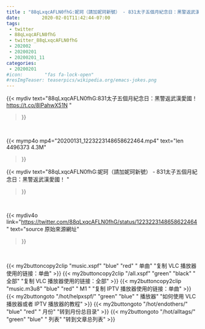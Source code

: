 ```yaml
---
title : "88qLxqcAFLN0fhG:妮珂（請加妮珂新號） - 831太子五個月紀念日：黑警返武漢愛國！ "
date:        2020-02-01T11:42:44-07:00
tags:
 - twitter
 - 88qLxqcAFLN0fhG
 - twitter_88qLxqcAFLN0fhG
 - 202002
 - 20200201
 - 20200201_11
categories:
 - 20200201
#icon:        "fas fa-lock-open"
#resImgTeaser: teaserpics/wikipedia.org/emacs-jokes.png
---
```


{{< mydiv text="88qLxqcAFLN0fhG:831太子五個月紀念日：黑警返武漢愛國！ https://t.co/8IPahwX51N "
>}}
<br>


{{< mymp4o mp4="20200131_1223223148658622464.mp4"
text="len 4496373    4.3M"
>}}


{{< mydiv text="88qLxqcAFLN0fhG:妮珂（請加妮珂新號） - 831太子五個月紀念日：黑警返武漢愛國！ "
>}}
<br>

{{< mydiv4o link="https://twitter.com/88qLxqcAFLN0fhG/status/1223223148658622464"
text="source 原始來源網址"
>}}


<br>



{{< my2buttoncopy2clip "music.xspf"        "blue"   "red"    " 单曲"  "复制 VLC 播放器使用的链接：单曲" >}} {{< my2buttoncopy2clip "/all.xspf"         "green"  "black"  " 全部"  "复制 VLC 播放器使用的链接：全部" >}} {{< my2buttoncopy2clip "music.m3u8"        "blue"   "red"    " M1 "    "复制 IPTV 播放器使用的链接：单曲" >}} {{< my2buttongoto      "/hot/helpxspf/"    "green"  "blue"   " 播放器" "如何使用 VLC 播放器或者 IPTV 播放器的教程" >}} {{< my2buttongoto      "/hot/endothers/"   "blue"   "red"    " 月份"   "转到月份总目录" >}} {{< my2buttongoto      "/hot/alltags/"     "green"  "blue"   " 列表"   "转到文章总列表" >}} 

